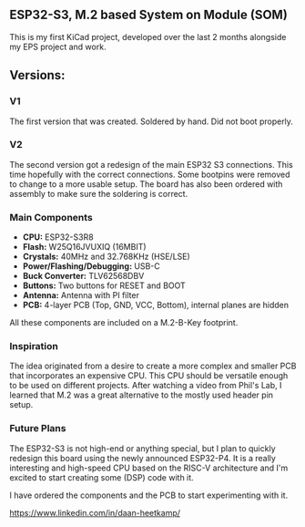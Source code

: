 ## ESP32-S3, M.2 based System on Module (SOM)

This is my first KiCad project, developed over the last 2 months alongside my EPS project and work. 

## Versions:
### V1
The first version that was created. Soldered by hand. Did not boot properly. 

### V2
The second version got a redesign of the main ESP32 S3 connections. This time hopefully with the correct connections. 
Some bootpins were removed to change to a more usable setup. The board has also been ordered with assembly to make sure the soldering is correct. 

### Main Components

- **CPU:** ESP32-S3R8
- **Flash:** W25Q16JVUXIQ (16MBIT)
- **Crystals:** 40MHz and 32.768KHz (HSE/LSE)
- **Power/Flashing/Debugging:** USB-C
- **Buck Converter:** TLV62568DBV
- **Buttons:** Two buttons for RESET and BOOT
- **Antenna:** Antenna with PI filter
- **PCB:** 4-layer PCB (Top, GND, VCC, Bottom), internal planes are hidden

All these components are included on a M.2-B-Key footprint. 

### Inspiration

The idea originated from a desire to create a more complex and smaller PCB that incorporates an expensive CPU. This CPU should be versatile enough to be used on different projects. After watching a video from Phil's Lab, I learned that M.2 was a great alternative to the mostly used header pin setup. 

### Future Plans

The ESP32-S3 is not high-end or anything special, but I plan to quickly redesign this board using the newly announced ESP32-P4. It is a really interesting and high-speed CPU based on the RISC-V architecture and I'm excited to start creating some (DSP) code with it. 

I have ordered the components and the PCB to start experimenting with it.

https://www.linkedin.com/in/daan-heetkamp/
